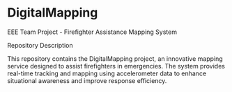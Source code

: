 # DigitalMapping

EEE Team Project - Firefighter Assistance Mapping System

Repository Description

This repository contains the DigitalMapping project, an innovative mapping service designed to assist firefighters in emergencies. The system provides real-time tracking and mapping using accelerometer data to enhance situational awareness and improve response efficiency.

